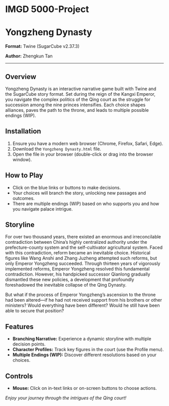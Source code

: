 # IMGD 5000-Project
# Yongzheng Dynasty

**Format:** Twine (SugarCube v2.37.3)

**Author:** Zhengkun Tan

---

## Overview

Yongzheng Dynasty is an interactive narrative game built with Twine and the SugarCube story format. Set during the reign of the Kangxi Emperor, you navigate the complex politics of the Qing court as the struggle for succession among the nine princes intensifies. Each choice shapes alliances, paves the path to the throne, and leads to multiple possible endings (WIP).

## Installation

1. Ensure you have a modern web browser (Chrome, Firefox, Safari, Edge).
2. Download the `Yongzheng Dynasty.html` file.
3. Open the file in your browser (double-click or drag into the browser window).

## How to Play

* Click on the blue links or buttons to make decisions.
* Your choices will branch the story, unlocking new passages and outcomes.
* There are multiple endings (WIP) based on who supports you and how you navigate palace intrigue.

## Storyline

For over two thousand years, there existed an enormous and irreconcilable contradiction between China’s highly centralized authority under the prefecture-county system and the self-cultivator agricultural system. Faced with this contradiction, reform became an inevitable choice. Historical figures like Wang Anshi and Zhang Juzheng attempted such reforms, but only Emperor Yongzheng succeeded. Through thirteen years of vigorously implemented reforms, Emperor Yongzheng resolved this fundamental contradiction. However, his handpicked successor Qianlong gradually dismantled these new policies, a development that profoundly foreshadowed the inevitable collapse of the Qing Dynasty.

But what if the process of Emperor Yongzheng’s ascension to the throne had been altered—if he had not received support from his brothers or other ministers? Would everything have been different? Would he still have been able to secure that position?

## Features

* **Branching Narrative:** Experience a dynamic storyline with multiple decision points.
* **Character Profiles:** Track key figures in the court (use the Profile menu).
* **Multiple Endings (WIP):** Discover different resolutions based on your choices.

## Controls

* **Mouse:** Click on in-text links or on-screen buttons to choose actions.

*Enjoy your journey through the intrigues of the Qing court!*
